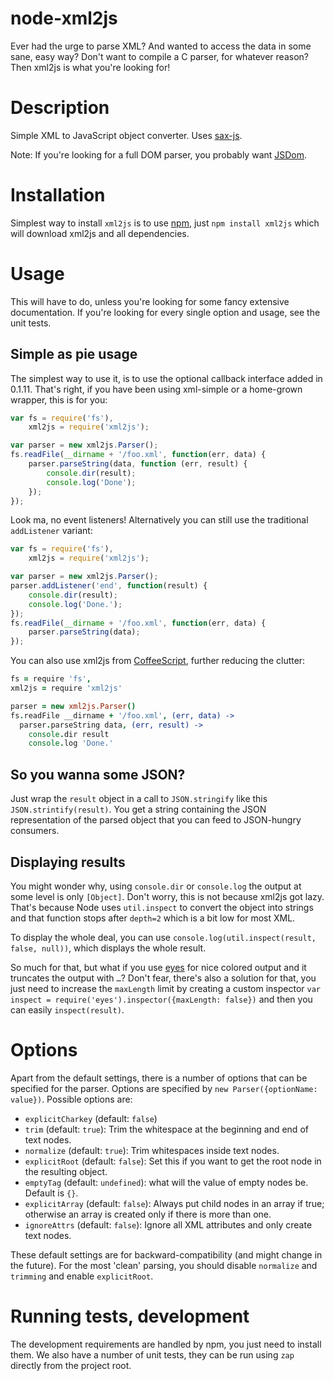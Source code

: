 node-xml2js
===========

Ever had the urge to parse XML? And wanted to access the data in some sane,
easy way? Don't want to compile a C parser, for whatever reason? Then xml2js is
what you're looking for!

Description
===========

Simple XML to JavaScript object converter. Uses
[sax-js](https://github.com/isaacs/sax-js/).

Note: If you're looking for a full DOM parser, you probably want
[JSDom](https://github.com/tmpvar/jsdom).

Installation
============

Simplest way to install `xml2js` is to use [npm](http://npmjs.org), just `npm
install xml2js` which will download xml2js and all dependencies.

Usage
=====

This will have to do, unless you're looking for some fancy extensive
documentation. If you're looking for every single option and usage, see the
unit tests.

Simple as pie usage
-------------------

The simplest way to use it, is to use the optional callback interface added in
0.1.11. That's right, if you have been using xml-simple or a home-grown
wrapper, this is for you:

```javascript
var fs = require('fs'),
    xml2js = require('xml2js');

var parser = new xml2js.Parser();
fs.readFile(__dirname + '/foo.xml', function(err, data) {
    parser.parseString(data, function (err, result) {
        console.dir(result);
        console.log('Done');
    });
});
```

Look ma, no event listeners! Alternatively you can still use the traditional
`addListener` variant:

```javascript
var fs = require('fs'),
    xml2js = require('xml2js');

var parser = new xml2js.Parser();
parser.addListener('end', function(result) {
    console.dir(result);
    console.log('Done.');
});
fs.readFile(__dirname + '/foo.xml', function(err, data) {
    parser.parseString(data);
});
```

You can also use xml2js from
[CoffeeScript](http://jashkenas.github.com/coffee-script/), further reducing
the clutter:

```coffeescript
fs = require 'fs',
xml2js = require 'xml2js'

parser = new xml2js.Parser()
fs.readFile __dirname + '/foo.xml', (err, data) ->
  parser.parseString data, (err, result) ->
    console.dir result
    console.log 'Done.'
```

So you wanna some JSON?
-----------------------

Just wrap the `result` object in a call to `JSON.stringify` like this
`JSON.strintify(result)`. You get a string containing the JSON representation
of the parsed object that you can feed to JSON-hungry consumers.

Displaying results
------------------

You might wonder why, using `console.dir` or `console.log` the output at some
level is only `[Object]`. Don't worry, this is not because xml2js got lazy.
That's because Node uses `util.inspect` to convert the object into strings and
that function stops after `depth=2` which is a bit low for most XML.

To display the whole deal, you can use `console.log(util.inspect(result, false,
null))`, which displays the whole result.

So much for that, but what if you use
[eyes](https://github.com/cloudhead/eyes.js) for nice colored output and it
truncates the output with `…`? Don't fear, there's also a solution for that,
you just need to increase the `maxLength` limit by creating a custom inspector
`var inspect = require('eyes').inspector({maxLength: false})` and then you can
easily `inspect(result)`.

Options
=======

Apart from the default settings, there is a number of options that can be
specified for the parser. Options are specified by ``new Parser({optionName:
value})``. Possible options are:

  * `explicitCharkey` (default: `false`)
  * `trim` (default: `true`): Trim the whitespace at the beginning and end of
    text nodes.
  * `normalize` (default: `true`): Trim whitespaces inside text nodes.
  * `explicitRoot` (default: `false`): Set this if you want to get the root
    node in the resulting object.
  * `emptyTag` (default: `undefined`): what will the value of empty nodes be.
    Default is `{}`.
  * `explicitArray` (default: `false`): Always put child nodes in an array if
    true; otherwise an array is created only if there is more than one.
  * `ignoreAttrs` (default: `false`): Ignore all XML attributes and only create
    text nodes.

These default settings are for backward-compatibility (and might change in the
future). For the most 'clean' parsing, you should disable `normalize` and
`trimming` and enable `explicitRoot`.

Running tests, development
==========================

The development requirements are handled by npm, you just need to install
them. We also have a number of unit tests, they can be run using `zap`
directly from the project root.
